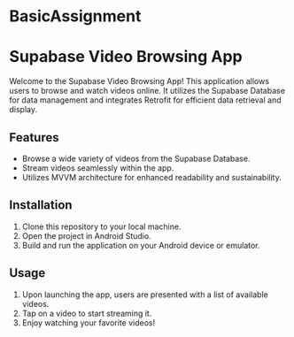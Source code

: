 # BasicAssignment
# Supabase Video Browsing App

Welcome to the Supabase Video Browsing App! This application allows users to browse and watch videos online. It utilizes the Supabase Database for data management and integrates Retrofit for efficient data retrieval and display.

## Features

- Browse a wide variety of videos from the Supabase Database.
- Stream videos seamlessly within the app.
- Utilizes MVVM architecture for enhanced readability and sustainability.

## Installation

1. Clone this repository to your local machine.
2. Open the project in Android Studio.
3. Build and run the application on your Android device or emulator.

## Usage

1. Upon launching the app, users are presented with a list of available videos.
2. Tap on a video to start streaming it.
3. Enjoy watching your favorite videos!

